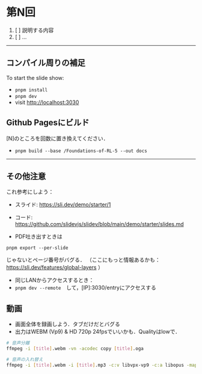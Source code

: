 # 第N回

1. [ ] 説明する内容
2. [ ] ...

---

## コンパイル周りの補足

To start the slide show:

- `pnpm install`
- `pnpm dev`
- visit <http://localhost:3030>

## Github Pagesにビルド

[N]のところを回数に置き換えてください．

- `pnpm build --base /Foundations-of-RL-5 --out docs`

---

## その他注意

これ参考にしよう：
* スライド: https://sli.dev/demo/starter/1
* コード: https://github.com/slidevjs/slidev/blob/main/demo/starter/slides.md

* PDF吐き出すときは
```
pnpm export --per-slide
```
じゃないとページ番号がバグる．
（ここにもっと情報あるかも：https://sli.dev/features/global-layers ）

* 同じLANからアクセスするとき：
* `pnpm dev --remote`　して，[IP]:3030/entryにアクセスする

## 動画

* 画面全体を録画しよう．タブだけだとバグる
* 出力はWEBM (Vp9) & HD 720p 24fpsでいいかも．Qualityはlowで．

```bash
# 音声分離 
ffmpeg -i [title].webm -vn -acodec copy [title].oga

# 音声の入れ替え
ffmpeg -i [title].webm -i [title].mp3 -c:v libvpx-vp9 -c:a libopus -map 0:v:0 -map 1:a:0 [title].webm
```